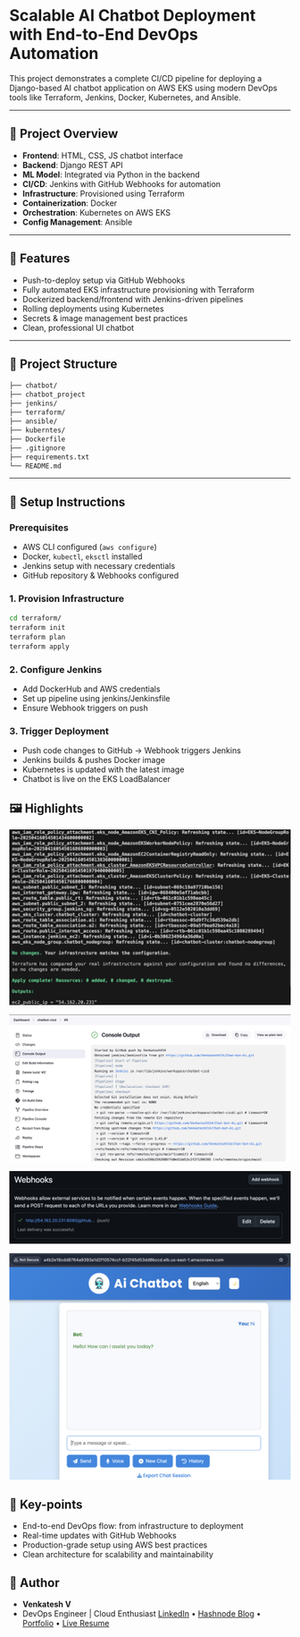 # Scalable AI Chatbot Deployment with End-to-End DevOps Automation

This project demonstrates a complete CI/CD pipeline for deploying a Django-based AI chatbot application on AWS EKS using modern DevOps tools like Terraform, Jenkins, Docker, Kubernetes, and Ansible.

---

## 🚀 Project Overview

- **Frontend**: HTML, CSS, JS chatbot interface  
- **Backend**: Django REST API  
- **ML Model**: Integrated via Python in the backend  
- **CI/CD**: Jenkins with GitHub Webhooks for automation  
- **Infrastructure**: Provisioned using Terraform  
- **Containerization**: Docker  
- **Orchestration**: Kubernetes on AWS EKS  
- **Config Management**: Ansible  

---

## 📌 Features

- Push-to-deploy setup via GitHub Webhooks  
- Fully automated EKS infrastructure provisioning with Terraform  
- Dockerized backend/frontend with Jenkins-driven pipelines  
- Rolling deployments using Kubernetes  
- Secrets & image management best practices  
- Clean, professional UI chatbot  

---

## 📁 Project Structure
```
├── chatbot/                
├── chatbot_project
├── jenkins/                
├── terraform/              
├── ansible/               
├── kuberntes/               
├── Dockerfile              
├── .gitignore              
├── requirements.txt
└── README.md               
```

---

## 🔧 Setup Instructions

### Prerequisites

- AWS CLI configured (`aws configure`)  
- Docker, `kubectl`, `eksctl` installed  
- Jenkins setup with necessary credentials  
- GitHub repository & Webhooks configured  

### 1. Provision Infrastructure

```bash
cd terraform/
terraform init
terraform plan
terraform apply
```
### 2. Configure Jenkins
- Add DockerHub and AWS credentials
- Set up pipeline using jenkins/Jenkinsfile 
- Ensure Webhook triggers on push

### 3. Trigger Deployment
- Push code changes to GitHub → Webhook triggers Jenkins
- Jenkins builds & pushes Docker image
- Kubernetes is updated with the latest image
- Chatbot is live on the EKS LoadBalancer

## 🖼️ Highlights
![terraform output](images/terraform-output.JPG)

![jenkins](images/jenkins-output.JPG)

![webhooks](images/webhooks.JPG)

![Final App](images/final-devops-app.JPG)

## 📌 Key-points
- End-to-end DevOps flow: from infrastructure to deployment
- Real-time updates with GitHub Webhooks
- Production-grade setup using AWS best practices
- Clean architecture for scalability and maintainability

## 🤝 Author
- **Venkatesh V**
- DevOps Engineer | Cloud Enthusiast
[LinkedIn](https://www.linkedin.com/in/venky-venkatesh) • [Hashnode Blog](h) • [Portfolio](https://www.venky-devops-engineer-vde.xyz/) • [Live Resume](https://www.ganeshinfo.life/)